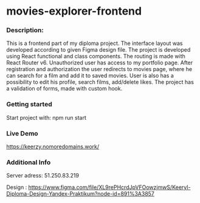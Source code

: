 # movies-explorer-frontend

### Description:

This is a frontend part of my diploma project. The interface layout was developed according to given Figma design file. The project is developed using React functional and class components. The routing is made with React Router v6. Unauthorized user has access to my portfolio page. After registration and authorization the user redirects to movies page, where he can search for a film and add it to saved movies. User is also has a possibility to edit his profile, search films, add/delete likes. The project has a validation of forms, made with custom hook.

### Getting started

Start project with: npm run start

### Live Demo

https://keerzy.nomoredomains.work/

### Additional Info

Server adress: 51.250.83.219

Design : https://www.figma.com/file/XL9rePHcrdJpVFOowzjmwS/Keeryl-Diploma-Design-Yandex-Praktikum?node-id=891%3A3857
